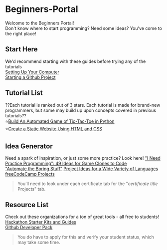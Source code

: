 # Beginners-Portal

Welcome to the Beginners Portal!    
Don't know where to start programming? Need some ideas? You've come to the right place!

## Start Here
We'd recommend starting with these guides before trying any of the tutorials    
[Setting Up Your Computer](https://github.com/GrizzHacks/Beginners-Portal/tree/master/Start%20Here)    
[Starting a Github Project](https://github.com/GrizzHacks/Beginners-Portal/blob/master/Start%20Here/Creation.md)

## Tutorial List
??Each tutorial is ranked out of 3 stars. Each tutorial is made for brand-new programmers, but some may build up upon concepts covered in previous tutorials??       
⭐[Build An Automated Game of Tic-Tac-Toe in Python](https://github.com/GrizzHacks/Beginners-Portal/tree/master/Tic-Tac-Toe)     
⭐[Create a Static Website Using HTML and CSS](https://github.com/GrizzHacks/Beginners-Portal/tree/master/InfoPage)    


## Idea Generator
Need a spark of inspiration, or just some more practice? Look here!
["I Need Practice Programming": 49 Ideas for Game Clones to Code](http://inventwithpython.com/blog/2012/02/20/i-need-practice-programming-49-ideas-for-game-clones-to-code/)    
["Automate the Boring Stuff"](https://automatetheboringstuff.com)
[Project Ideas for a Wide Variety of Languages](https://www.geeksforgeeks.org/computer-science-projects/)
[freeCodeCamp Projects](https://learn.freecodecamp.org)    
> You'll need to look under each certificate tab for the "*certificate title* Projects" tab.

## Resource List
Check out these organizations for a ton of great tools - all free to students!
[Hackathon Starter Kits and Guides](https://hack.mlh.io/learn/)    
[Github Developer Pack](https://education.github.com/pack)
> You do have to apply for this and verify your student status, which may take some time.
